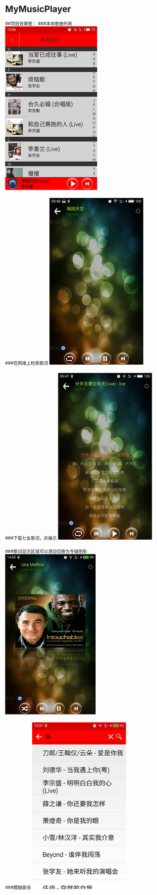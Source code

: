# MyMusicPlayer


##项目效果图：
###本地歌曲列表
![image](https://github.com/pengbing92/MyMusicPlayer/raw/master/screenshots/歌曲列表.png)
###
###在网络上检索歌词
![image](https://github.com/pengbing92/MyMusicPlayer/raw/master/screenshots/检索歌词.png)
###
###下载七友歌词，并展示
![image](https://github.com/pengbing92/MyMusicPlayer/raw/master/screenshots/分手总要在雨天.png)
###
###歌词显示区域可以滑动切换为专辑倒影
![image](https://github.com/pengbing92/MyMusicPlayer/raw/master/screenshots/专辑倒影.png)
###
###模糊查询
![image](https://github.com/pengbing92/MyMusicPlayer/raw/master/screenshots/模糊查询.png)